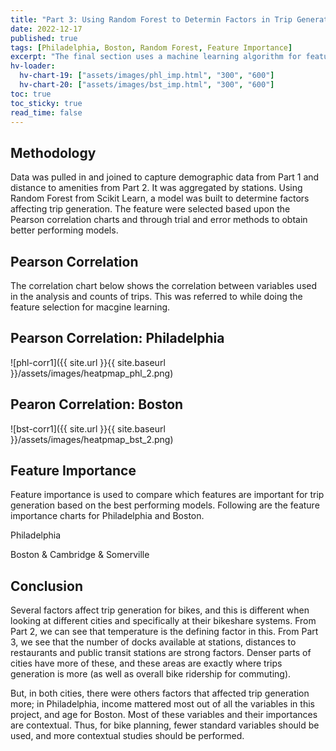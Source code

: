 ```yaml
---
title: "Part 3: Using Random Forest to Determin Factors in Trip Generation"
date: 2022-12-17
published: true
tags: [Philadelphia, Boston, Random Forest, Feature Importance]
excerpt: "The final section uses a machine learning algorithm for feature importance and determination of factors affecting trip generation"
hv-loader:
  hv-chart-19: ["assets/images/phl_imp.html", "300", "600"]
  hv-chart-20: ["assets/images/bst_imp.html", "300", "600"]
toc: true
toc_sticky: true
read_time: false
---
```



## Methodology

Data was pulled in and joined to capture demographic data from Part 1 and distance to amenities from Part 2. It was aggregated by stations. Using Random Forest from Scikit Learn, a model was built to determine factors affecting trip generation. The feature were selected based upon the Pearson correlation charts and through trial and error methods to obtain better performing models.

## Pearson Correlation

The correlation chart below shows the correlation between variables used in the analysis and counts of trips. This was referred to while doing the feature selection for macgine learning.

## Pearson Correlation: Philadelphia

![phl-corr1]({{ site.url }}{{ site.baseurl }}/assets/images/heatpmap_phl_2.png)

## Pearon Correlation: Boston

![bst-corr1]({{ site.url }}{{ site.baseurl }}/assets/images/heatpmap_bst_2.png)

## Feature Importance

Feature importance is used to compare which features are important for trip generation based on the best performing models. Following are the feature importance charts for Philadelphia and Boston.

Philadelphia

<div id="hv-chart-19"></div>

Boston & Cambridge & Somerville

<div id="hv-chart-20"></div>

## Conclusion

Several factors affect trip generation for bikes, and this is different when looking at different cities and specifically at their bikeshare systems. From Part 2, we can see that temperature is the defining factor in this. From Part 3, we see that the number of docks available at stations, distances to restaurants and public transit stations are strong factors. Denser parts of cities have more of these, and these areas are exactly where trips generation is more (as well as overall bike ridership for commuting).

But, in both cities, there were others factors that affected trip generation more; in Philadelphia, income mattered most out of all the variables in this project, and age for Boston. Most of these variables and their importances are contextual. Thus, for bike planning, fewer standard variables should be used, and more contextual studies should be performed. 

















